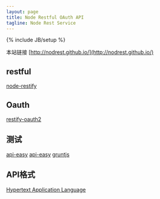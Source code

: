 ```yaml
---
layout: page
title: Node Restful OAuth API
tagline: Node Rest Service
---
```

{% include JB/setup %}

本站链接 [http://nodrest.github.io/](http://nodrest.github.io/)

## restful

[node-restify][]

    
## Oauth

[restify-oauth2][]

## 测试

[api-easy][] [api-easy][] [gruntjs][]

## API格式

[Hypertext Application Language][hal]




[restify-oauth2]: https://github.com/nodrest/restify-oauth2
[node-restify]: https://github.com/nodrest/node-restify
[vows]: https://github.com/nodrest/vows
[api-easy]: https://github.com/nodrest/api-easy
[gruntjs]: http://gruntjs.com/
[mean.io]: http://www.mean.io/
[HAL]: https://github.com/nodrest/hal_specification
